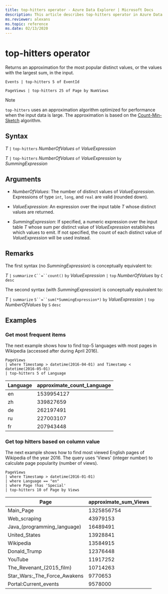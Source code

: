 ```yaml
---
title: top-hitters operator - Azure Data Explorer | Microsoft Docs
description: This article describes top-hitters operator in Azure Data Explorer.
ms.reviewer: alexans
ms.topic: reference
ms.date: 02/13/2020
---
```

# top-hitters operator

Returns an approximation for the most popular distinct values, or the values
with the largest sum, in the input.

```kusto
Events | top-hitters 5 of EventId

PageViews | top-hitters 25 of Page by NumViews
```

> [!NOTE]
> `top-hitters` uses an approximation algorithm optimized for performance
> when the input data is large.
> The approximation is based on the [Count-Min-Sketch](https://en.wikipedia.org/wiki/Count%E2%80%93min_sketch) algorithm.  

## Syntax

*T* `|` `top-hitters` *NumberOfValues* `of` *ValueExpression*

*T* `|` `top-hitters` *NumberOfValues* `of` *ValueExpression* `by` *SummingExpression*

## Arguments

* *NumberOfValues*: The number of distinct values of *ValueExpression*.
  Expressions of type `int`, `long`, and `real` are valid (rounded down).

* *ValueExpression*: An expression over the input table *T* whose distinct
  values are returned.

* *SummingExpression*: If specified, a numeric expression over the input table *T*
  whose sum per distinct value of *ValueExpression* establishes which values
  to emit. If not specified, the count of each distinct value of *ValueExpression*
  will be used instead.

## Remarks

The first syntax (no *SummingExpression*) is conceptually equivalent to:

*T*
`|` `summarize` `C``=``count()` `by` *ValueExpression*
`|` `top` *NumberOfValues* by `C` `desc`

The second syntax (with *SummingExpression*) is conceptually equivalent to:

*T*
`|` `summarize` `S``=``sum(*SummingExpression*)` `by` *ValueExpression*
`|` `top` *NumberOfValues* by `S` `desc`

## Examples

### Get most frequent items

The next example shows how to find top-5 languages with most pages in Wikipedia (accessed after during April 2016).

```kusto
PageViews
| where Timestamp > datetime(2016-04-01) and Timestamp < datetime(2016-05-01) 
| top-hitters 5 of Language 
```

|Language|approximate_count_Language|
|---|---|
|en|1539954127|
|zh|339827659|
|de|262197491|
|ru|227003107|
|fr|207943448|

### Get top hitters based on column value

The next example shows how to find most viewed English pages of Wikipedia of the year 2016.
The query uses 'Views' (integer number) to calculate page popularity (number of views).

```kusto
PageViews
| where Timestamp > datetime(2016-01-01)
| where Language == "en"
| where Page !has 'Special'
| top-hitters 10 of Page by Views
```

|Page|approximate_sum_Views|
|---|---|
|Main_Page|1325856754|
|Web_scraping|43979153|
|Java_(programming_language)|16489491|
|United_States|13928841|
|Wikipedia|13584915|
|Donald_Trump|12376448|
|YouTube|11917252|
|The_Revenant_(2015_film)|10714263|
|Star_Wars:_The_Force_Awakens|9770653|
|Portal:Current_events|9578000|
